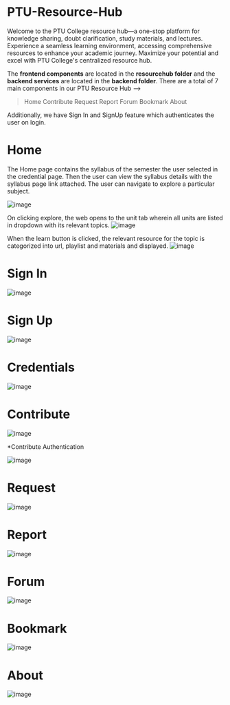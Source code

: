 # PTU-Resource-Hub

Welcome to the PTU College resource hub—a one-stop platform for knowledge sharing, doubt clarification, study materials, and lectures. Experience a seamless learning environment, accessing comprehensive resources to enhance your academic journey. Maximize your potential and excel with PTU College's centralized resource hub.

The **frontend components** are located in the **resourcehub folder** and the **backend services** are located in the **backend folder**.
There are a total of 7 main components in our PTU Resource Hub -->
> Home
> Contribute
> Request
> Report
> Forum
> Bookmark
> About

Additionally, we have Sign In and SignUp feature which authenticates the user on login.

# Home

The Home page contains the syllabus of the semester the user selected in the credential page. Then the user can view the syllabus details with the syllabus page link attached. The user can navigate to explore a particular subject.

![image](https://github.com/Hemachandran0x1/PTU-Resource-Hub/assets/75301916/64bafa34-895a-496c-a45c-012711b88775)

On clicking explore, the web opens to the unit tab wherein all units are listed in dropdown with its relevant topics.
![image](https://github.com/Hemachandran0x1/PTU-Resource-Hub/assets/75301916/a5341ef2-7ab7-42bd-bfb5-84caca59c381)

When the learn button is clicked, the relevant resource for the topic is categorized into url, playlist and materials and displayed.
![image](https://github.com/Hemachandran0x1/PTU-Resource-Hub/assets/75301916/63b86d7a-0790-426d-b526-41aa8337235c)

# Sign In

![image](https://github.com/Hemachandran0x1/PTU-Resource-Hub/assets/75301916/124b9a92-0df1-4652-b26b-f2eb4489f6ab)

# Sign Up

![image](https://github.com/Hemachandran0x1/PTU-Resource-Hub/assets/75301916/4abef148-8aa3-47f1-b158-be4c47c2baec)

# Credentials

![image](https://github.com/Hemachandran0x1/PTU-Resource-Hub/assets/75301916/4a371909-3c67-4501-b8da-757a2e34a075)

# Contribute

![image](https://github.com/Hemachandran0x1/PTU-Resource-Hub/assets/75301916/78bdf804-327d-45a6-9100-1b41f0a49d64)

*Contribute Authentication

![image](https://github.com/Hemachandran0x1/PTU-Resource-Hub/assets/75301916/7e5c5456-5deb-43d6-8d5b-505d1a38e655)

# Request
![image](https://github.com/Hemachandran0x1/PTU-Resource-Hub/assets/75301916/69a1206c-d888-4ba9-9bdd-8a957b22be06)

# Report
![image](https://github.com/Hemachandran0x1/PTU-Resource-Hub/assets/75301916/ce4a68c2-33f4-4e2d-aa76-b3ebc53dbffc)

# Forum
![image](https://github.com/Hemachandran0x1/PTU-Resource-Hub/assets/75301916/2832857c-404d-44f5-a471-317b3ebdfb01)

# Bookmark
![image](https://github.com/Hemachandran0x1/PTU-Resource-Hub/assets/75301916/e47920e2-0bbc-4164-8018-45632e7bfbb4)

# About
![image](https://github.com/Hemachandran0x1/PTU-Resource-Hub/assets/75301916/42c4e4a5-83f8-46f4-876e-24002347144f)
